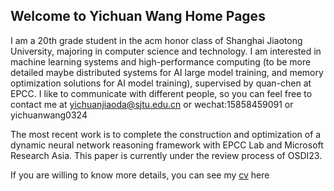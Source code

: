 ## Welcome to Yichuan Wang Home Pages

I am a 20th grade student in the acm honor class of Shanghai Jiaotong University, majoring in computer science and technology. I am interested in machine learning systems and high-performance computing (to be more detailed maybe distributed systems for AI large model training, and memory optimization solutions for AI model training), supervised by quan-chen at EPCC. I like to communicate with different people, so you can feel free to contact me at yichuanjiaoda@sjtu.edu.cn or wechat:15858459091 or yichuanwang0324

The most recent work is to complete the construction and optimization of a dynamic neural network reasoning framework with EPCC Lab and Microsoft Research Asia. This paper is currently under the review process of OSDI23.

If you are willing to know more details, you can see my [cv](https://docdro.id/KSlE1tS) here



<script type="text/javascript" id="clustrmaps" src="//clustrmaps.com/map_v2.js?d=vKDFbzvNtdhkO6iWYD25euhaXiT5AUrPPEenMbdR3I0&cl=ffffff&w=a"></script>
